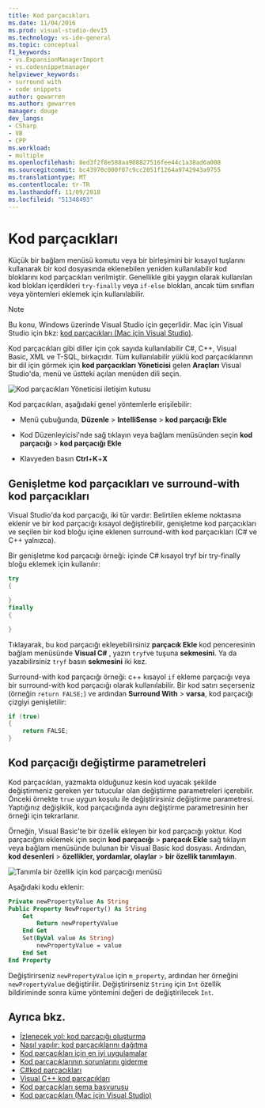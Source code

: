 ```yaml
---
title: Kod parçacıkları
ms.date: 11/04/2016
ms.prod: visual-studio-dev15
ms.technology: vs-ide-general
ms.topic: conceptual
f1_keywords:
- vs.ExpansionManagerImport
- vs.codesnippetmanager
helpviewer_keywords:
- surround with
- code snippets
author: gewarren
ms.author: gewarren
manager: douge
dev_langs:
- CSharp
- VB
- CPP
ms.workload:
- multiple
ms.openlocfilehash: 8ed3f2f8e588aa908827516fee44c1a38ad6a008
ms.sourcegitcommit: bc43970c000f07c9cc2051f1264a9742943a9755
ms.translationtype: MT
ms.contentlocale: tr-TR
ms.lasthandoff: 11/09/2018
ms.locfileid: "51348493"
---
```

# <a name="code-snippets"></a>Kod parçacıkları

Küçük bir bağlam menüsü komutu veya bir birleşimini bir kısayol tuşlarını kullanarak bir kod dosyasında eklenebilen yeniden kullanılabilir kod bloklarını kod parçacıkları verilmiştir. Genellikle gibi yaygın olarak kullanılan kod blokları içerdikleri `try-finally` veya `if-else` blokları, ancak tüm sınıfları veya yöntemleri eklemek için kullanılabilir.

> [!NOTE]
> Bu konu, Windows üzerinde Visual Studio için geçerlidir. Mac için Visual Studio için bkz: [kod parçacıkları (Mac için Visual Studio)](/visualstudio/mac/snippets).

Kod parçacıkları gibi diller için çok sayıda kullanılabilir C#, C++, Visual Basic, XML ve T-SQL, birkaçıdır. Tüm kullanılabilir yüklü kod parçacıklarının bir dil için görmek için **kod parçacıkları Yöneticisi** gelen **Araçları** Visual Studio'da, menü ve üstteki açılan menüden dili seçin.

![Kod parçacıkları Yöneticisi iletişim kutusu](media/code-snippets-manager.png)

Kod parçacıkları, aşağıdaki genel yöntemlerle erişilebilir:

- Menü çubuğunda, **Düzenle** > **IntelliSense** > **kod parçacığı Ekle**

- Kod Düzenleyicisi'nde sağ tıklayın veya bağlam menüsünden seçin **kod parçacığı** > **kod parçacığı Ekle**

- Klavyeden basın **Ctrl**+**K**+**X**

## <a name="expansion-snippets-and-surround-with-snippets"></a>Genişletme kod parçacıkları ve surround-with kod parçacıkları

Visual Studio'da kod parçacığı, iki tür vardır: Belirtilen ekleme noktasına eklenir ve bir kod parçacığı kısayol değiştirebilir, genişletme kod parçacıkları ve seçilen bir kod bloğu içine eklenen surround-with kod parçacıkları (C# ve C++ yalnızca).

Bir genişletme kod parçacığı örneği: içinde C# kısayol tryf bir try-finally bloğu eklemek için kullanılır:

```csharp
try
{

}
finally
{

}
```

Tıklayarak, bu kod parçacığı ekleyebilirsiniz **parçacık Ekle** kod penceresinin bağlam menüsünde **Visual C#** , yazın `tryf`ve tuşuna **sekmesini**. Ya da yazabilirsiniz `tryf` basın **sekmesini** iki kez.

Surround-with kod parçacığı örneği: c++ kısayol `if` ekleme parçacığı veya bir surround-with kod parçacığı olarak kullanılabilir. Bir kod satırı seçerseniz (örneğin `return FALSE;`) ve ardından **Surround With** > **varsa**, kod parçacığı çizgiyi genişletilir:

```cpp
if (true)
{
    return FALSE;
}
```

## <a name="snippet-replacement-parameters"></a>Kod parçacığı değiştirme parametreleri

Kod parçacıkları, yazmakta olduğunuz kesin kod uyacak şekilde değiştirmeniz gereken yer tutucular olan değiştirme parametreleri içerebilir. Önceki örnekte `true` uygun koşulu ile değiştirirsiniz değiştirme parametresi. Yaptığınız değişiklik, kod parçacığında aynı değiştirme parametresinin her örneği için tekrarlanır.

Örneğin, Visual Basic'te bir özellik ekleyen bir kod parçacığı yoktur. Kod parçacığını eklemek için seçin **kod parçacığı** > **parçacık Ekle** sağ tıklayın veya bağlam menüsünde bulunan bir Visual Basic kod dosyası. Ardından, **kod desenleri** > **özellikler, yordamlar, olaylar** > **bir özellik tanımlayın**.

![Tanımla bir özellik için kod parçacığı menüsü](media/code-snippets-vb-property.png)

Aşağıdaki kodu eklenir:

```vb
Private newPropertyValue As String
Public Property NewProperty() As String
    Get
        Return newPropertyValue
    End Get
    Set(ByVal value As String)
        newPropertyValue = value
    End Set
End Property
```

Değiştirirseniz `newPropertyValue` için `m_property`, ardından her örneğini `newPropertyValue` değiştirilir. Değiştirirseniz `String` için `Int` özellik bildiriminde sonra küme yöntemini değeri de değiştirilecek `Int`.

## <a name="see-also"></a>Ayrıca bkz.

- [İzlenecek yol: kod parçacığı oluşturma](../ide/walkthrough-creating-a-code-snippet.md)
- [Nasıl yapılır: kod parçacıklarını dağıtma](../ide/how-to-distribute-code-snippets.md)
- [Kod parçacıkları için en iyi uygulamalar](../ide/best-practices-for-using-code-snippets.md)
- [Kod parçacıklarının sorunlarını giderme](../ide/troubleshooting-snippets.md)
- [C#kod parçacıkları](../ide/visual-csharp-code-snippets.md)
- [Visual C++ kod parçacıkları](../ide/visual-cpp-code-snippets.md)
- [Kod parçacıkları şema başvurusu](../ide/code-snippets-schema-reference.md)
- [Kod parçacıkları (Mac için Visual Studio)](/visualstudio/mac/snippets)